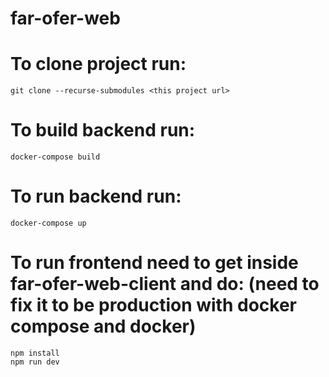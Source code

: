 # far-ofer-web
# To clone project run:
```command
git clone --recurse-submodules <this project url>
```

# To build backend run:
```command
docker-compose build
```
# To run backend run:
```command
docker-compose up
```

# To run frontend need to get inside far-ofer-web-client and do: (need to fix it to be production with docker compose and docker)
```command
npm install
npm run dev
```
